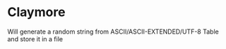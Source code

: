 Claymore
========

Will generate a random string from ASCII/ASCII-EXTENDED/UTF-8 Table and store it in a file
